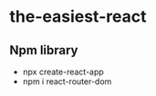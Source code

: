# the-easiest-react

## Npm library

- npx create-react-app <project name>
- npm i react-router-dom
